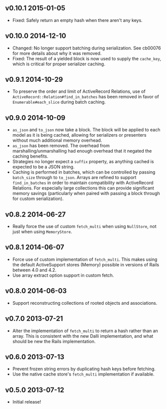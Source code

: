 ## v0.10.1 2015-01-05

* Fixed: Safely return an empty hash when there aren't any keys.

## v0.10.0 2014-12-10

* Changed: No longer support batching during serialization. See cb00076 for more
  details about why it was removed.
* Fixed: The result of a yielded block is now used to supply the `cache_key`,
  which is critical for proper serializer caching.

## v0.9.1 2014-10-29

* To preserve the order and limit of ActiveRecord Relations, use of
  `ActiveRecord::Relation#find_in_batches` has been removed in favor of
  `Enumerable#each_slice` during batch caching.

## v0.9.0 2014-10-09

* `as_json` and `to_json` now take a block. The block will be applied to each
  model as it is being cached, allowing for serializers or presenters without
  much additional memory overhead.
* `as_json` has been removed. The overhead from marshalling/unmarshalling had
  enough overhead that it negated the caching benefits.
* Strategies no longer expect a `suffix` property, as anything cached is
  expected to be a JSON string.
* Caching is performed in batches, which can be controlled by passing
  `batch_size` through to `to_json`. Arrays are refined to support
  `find_in_batches` in order to maintain compatibility with ActiveRecord
  Relations. For especially large collections this can provide significant
  memory savings (particularly when paired with passing a block through for
  custom serialization).

## v0.8.2 2014-06-27

* Really force the use of custom `fetch_multi` when using `NullStore`, not just
  when using `MemoryStore`.

## v0.8.1 2014-06-07

* Force use of custom implementation of `fetch_multi`. This makes using the
  default ActiveSupport stores (Memory) possible in versions of Rails between
  4.0 and 4.2.
* Use array extract option support in custom fetch.

## v0.8.0 2014-06-03

* Support reconstructing collections of rooted objects and associations.

## v0.7.0 2013-07-21

* Alter the implementation of `fetch_multi` to return a hash rather than an
  array. This is consistent with the new Dalli implementation, and what should
  be new the Rails implementation.

## v0.6.0 2013-07-13

* Prevent frozen string errors by duplicating hash keys before fetching.
* Use the native cache store's `fetch_multi` implementation if available.

## v0.5.0 2013-07-12

* Initial release!
